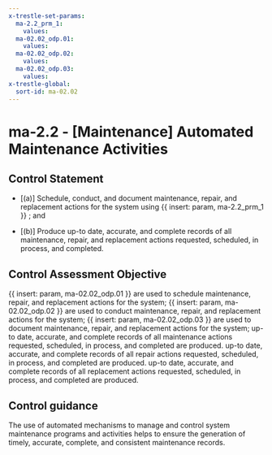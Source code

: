 ```yaml
---
x-trestle-set-params:
  ma-2.2_prm_1:
    values:
  ma-02.02_odp.01:
    values:
  ma-02.02_odp.02:
    values:
  ma-02.02_odp.03:
    values:
x-trestle-global:
  sort-id: ma-02.02
---
```


# ma-2.2 - \[Maintenance\] Automated Maintenance Activities

## Control Statement

- \[(a)\] Schedule, conduct, and document maintenance, repair, and replacement actions for the system using {{ insert: param, ma-2.2_prm_1 }} ; and

- \[(b)\] Produce up-to date, accurate, and complete records of all maintenance, repair, and replacement actions requested, scheduled, in process, and completed.

## Control Assessment Objective

{{ insert: param, ma-02.02_odp.01 }} are used to schedule maintenance, repair, and replacement actions for the system;
{{ insert: param, ma-02.02_odp.02 }} are used to conduct maintenance, repair, and replacement actions for the system;
{{ insert: param, ma-02.02_odp.03 }} are used to document maintenance, repair, and replacement actions for the system;
up-to date, accurate, and complete records of all maintenance actions requested, scheduled, in process, and completed are produced.
up-to date, accurate, and complete records of all repair actions requested, scheduled, in process, and completed are produced.
up-to date, accurate, and complete records of all replacement actions requested, scheduled, in process, and completed are produced.

## Control guidance

The use of automated mechanisms to manage and control system maintenance programs and activities helps to ensure the generation of timely, accurate, complete, and consistent maintenance records.
